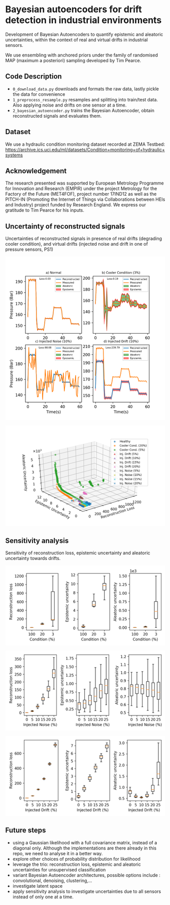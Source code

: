 # Bayesian autoencoders for drift detection in industrial environments

Development of Bayesian Autoencoders to  quantify  epistemic  and  aleatoric  uncertainties, within the context of real and virtual drifts in industrial sensors.

We use ensembling with anchored priors under the family of randomised MAP (maximum a posteriori) sampling developed by Tim Pearce. 

## Code Description
- `0_download_data.py` downloads and formats the raw data, lastly pickle the data for convenience
- `1_preprocess_resample.py` resamples and splitting into train/test data. Also applying noise and drifts on one sensor at a time.
- `2_bayesian_autoencoder.py` trains the Bayesian Autoencoder, obtain reconstructed signals and evaluates them.

## Dataset

We use a hydraulic condition monitoring dataset recorded at ZEMA Testbed: https://archive.ics.uci.edu/ml/datasets/Condition+monitoring+of+hydraulic+systems

## Acknowledgement

The research presented was supported by European Metrology Programme for Innovation and Research (EMPIR) under the project Metrology for the Factory of the Future (MET4FOF), project number 17IND12 as well as the PITCH-IN (Promoting the Internet of Things via Collaborations between HEIs and Industry) project funded by Research England.  We express our gratitude to Tim Pearce for his inputs. 

## Uncertainty of reconstructed signals

Uncertainties of reconstructed signals in presence of real drifts (degrading cooler condition), and virtual drifts (injected noise and drift in one of pressure sensors, PS1)

![Uncertainties of Reconstructed signals](https://github.com/bangxiangyong/bae-drift-detection-zema-hydraulic/blob/master/figures_bae_zema/RECON-SIG.png)

![3D Scatterplot](https://github.com/bangxiangyong/bae-drift-detection-zema-hydraulic/blob/master/figures_bae_zema/BAE_3D_SCATTER_ZEMA_HYD.png)


## Sensitivity analysis

Sensitivity of reconstruction loss, epistemic uncertainty and aleatoric uncertainty towards drifts.

![Real drift](https://github.com/bangxiangyong/bae-drift-detection-zema-hydraulic/blob/master/figures_bae_zema/REAL-DRIFT.png)

![Virtual drift-noise](https://github.com/bangxiangyong/bae-drift-detection-zema-hydraulic/blob/master/figures_bae_zema/INJECTED-NOISE.png)

![virtual drift-sensordrifts](https://github.com/bangxiangyong/bae-drift-detection-zema-hydraulic/blob/master/figures_bae_zema/INJECTED-DRIFT.png)

## Future steps

- using a Gaussian likelihood with a full covariance matrix, instead of a diagonal only. Although the implementations are there already in this repo, we need to analyse it in a better way.
- explore other choices of probability distribution for likelihood 
- leverage the trio: reconstruction loss, epistemic and aleatoric uncertainties for unsupervised classification
- variant Bayesian Autoencoder architectures, possible options include : convolutional, denoising, clustering,...
- investigate latent space 
- apply sensitivity analysis to investigate uncertainties due to all sensors instead of only one at a time.
